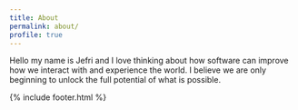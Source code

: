 ```yaml
---
title: About
permalink: about/
profile: true
---
```


Hello my name is Jefri and I love thinking about how software can improve how we interact with and experience the world. I believe we are only beginning to unlock the full potential of what is possible. 

{% include footer.html %}
